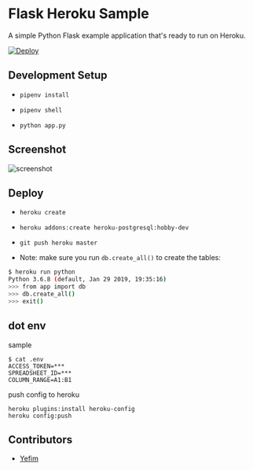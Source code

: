 Flask Heroku Sample
====================

A simple Python Flask example application that's ready to run on Heroku.

[![Deploy](https://www.herokucdn.com/deploy/button.svg)](https://heroku.com/deploy)

## Development Setup

* `pipenv install`

* `pipenv shell`

* `python app.py`

## Screenshot

![screenshot](https://i.imgur.com/wf74fxY.png)

## Deploy

* `heroku create`

* `heroku addons:create heroku-postgresql:hobby-dev`

* `git push heroku master`

* Note: make sure you run `db.create_all()` to create the tables: 
```bash
$ heroku run python
Python 3.6.8 (default, Jan 29 2019, 19:35:16)
>>> from app import db
>>> db.create_all()
>>> exit()
```
## dot env
sample
```
$ cat .env
ACCESS_TOKEN=***
SPREADSHEET_ID=***
COLUMN_RANGE=A1:B1
```

push config to heroku
```
heroku plugins:install heroku-config
heroku config:push
```


## Contributors

* [Yefim](https://twitter.com/yefim)
